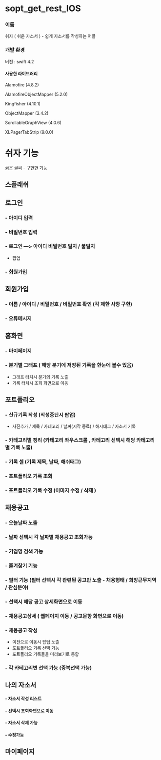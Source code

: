 # sopt_get_rest_IOS


### 이름

쉬자 ( 쉬운 자소서 ) - 쉽게 자소서를 작성하는 어플



### 개발 환경

버전 : swift 4.2

#### 사용한 라이브러리

Alamofire (4.8.2)

AlamofireObjectMapper (5.2.0)

Kingfisher (4.10.1)

ObjectMapper (3.4.2)

ScrollableGraphView (4.0.6)

XLPagerTabStrip (9.0.0)


# 쉬자 기능
 굵은 글씨 - 구현한 기능

## 스플래쉬

## 로그인
### - 아이디 입력
### - 비밀번호 입력
### - 로그인 —> 아이디 비밀번호 일치 / 불일치
- 팝업
### - 회원가입

## 회원가입
### - 이름 / 아이디 / 비밀번호 / 비밀번호 확인 (각 제한 사항 구현)
### - 오류메시지

## 홈화면
### - 마이페이지
### - 분기별 그래프 ( 해당 분기에 저장된 기록을 한눈에 볼수 있음)
- 그래프 터치시 분기의 기록 노출
- 기록 터치시 조회 화면으로 이동

## 포트폴리오
### - 신규기록 작성 (작성중단시 팝업)
- 사진추가 / 제목 / 카테고리 / 날짜(시작 종료) / 해시태그 / 자소서 기록
### - 카테고리별 정리 (카테고리 좌우스크롤 , 카테고리 선택시 해당 카테고리별 기록 노출)
### - 기록 셀 (기록 제목, 날짜, 해쉬태그)
### - 포트폴리오 기록 조회
### - 포트폴리오 기록 수정 (이미지 수정 / 삭제 )

## 채용공고
### - 오늘날짜 노출
### - 날짜 선택시 각 날짜별 채용공고 조회가능
### - 기업명 검색 가능
### - 즐겨찾기 기능
### - 필터 기능 (필터 선택시 각 관련된 공고만 노출 - 채용형태 / 희망근무지역 / 관심분야)
### - 선택시 해당 공고 상세화면으로 이동
### - 채용공고상세 ( 웹페이지 이동 / 공고문항 화면으로 이동)
### - 채용공고 작성 
- 이전으로 이동시 팝업 노출
- 포트폴리오 기록 선택 가능
- 포트폴리오 기록들을 미리보기로 통합
### - 각 카테고리변 선택 가능 (중복선택 가능)

## 나의 자소서
#### - 자소서 작성 리스트
#### - 선택시 조회화면으로 이동
#### - 자소서 삭제 가능
#### - 수정가능

## 마이페이지




